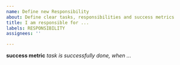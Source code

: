 ```yaml
---
name: Define new Responsibility
about: Define clear tasks, responsibilities and success metrics
title: I am responsible for ...
labels: RESPONSIBILITY
assignees: ''

---
```


**success metric**
_task is successfully done, when ..._
